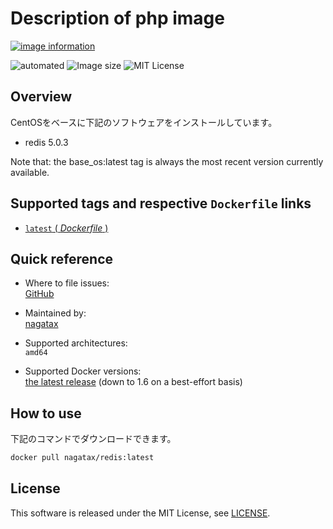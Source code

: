 # Description of php image

[![image information](https://dockeri.co/image/nagatax/redis)](https://hub.docker.com/r/nagatax/redis)

![automated](https://img.shields.io/docker/automated/nagatax/redis.svg)
![Image size](https://img.shields.io/microbadger/image-size/nagatax%2Fredis.svg)
![MIT License](https://img.shields.io/badge/license-MIT-blue.svg?style=flat)

## Overview

CentOSをベースに下記のソフトウェアをインストールしています。

- redis 5.0.3

Note that:
the base_os:latest tag is always the most recent version currently available.

## Supported tags and respective `Dockerfile` links

- [`latest` ( *Dockerfile* )](https://github.com/nagatax/docker-library/tree/redis/master/redis)

## Quick reference

- Where to file issues:  
  [GitHub](https://github.com/nagatax/docker-library/issues)

- Maintained by:  
  [nagatax](https://github.com/nagatax)

- Supported architectures:  
  `amd64`

- Supported Docker versions:  
  [the latest release](https://github.com/docker/docker-ce/releases/latest) (down to 1.6 on a best-effort basis)

## How to use

下記のコマンドでダウンロードできます。

```bash
docker pull nagatax/redis:latest
```

## License

This software is released under the MIT License, see [LICENSE](https://github.com/nagatax/docker-library/blob/master/LICENSE).
